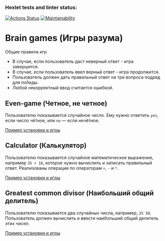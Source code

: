 ### Hexlet tests and linter status:
[![Actions Status](https://github.com/roman-markin/frontend-project-44/actions/workflows/hexlet-check.yml/badge.svg)](https://github.com/roman-markin/frontend-project-44/actions)
[![Maintainability](https://api.codeclimate.com/v1/badges/37ddd543833f7709e876/maintainability)](https://codeclimate.com/github/roman-markin/frontend-project-44/maintainability)

# Brain games (Игры разума)
Общие правила игр
* В случае, если пользователь даст неверный ответ - игра завершится.
* В случае, если пользователь ввел верный ответ - игра продолжится.
* Пользователь должен дать правильный ответ на три вопроса подряд для победы.
* Любой некорректный ввод считается ошибкой.


## Even-game (Четное, не четное)
Пользователю показывается случайное число. Ему нужно ответить `yes`, если число чётное, или `no` — если нечётное.

[Пример установки и игры](https://asciinema.org/a/EcatoUrltF0ZkPDONBBK1xR5y)

## Calculator (Калькулятор)
Пользователю показывается случайное математическое выражение, например `35 + 16`, которое нужно вычислить и записать правильный ответ. Реализованы операции по операторам `+`, `-` и `*`.

[Пример установки и игры](https://asciinema.org/a/Q4fph43mQwcroFLR0QW3rMDfJ)

## Greatest common divisor (Наибольший общий делитель)
Пользователю показывается два случайных числа, например, `25 50`. Пользователь должен вычислить и ввести наибольший общий делитель этих чисел.

[Пример установки и игры](https://asciinema.org/a/ESHLgZx1MYiMXqDo3y6Yyac2V)
